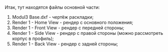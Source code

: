 Итак, тут находятся файлы основной части:
1) Modul3 Base.dxf - чертёж раскладки;
2) Render 1 - Home View - рендер с основного положения;
3) Render 1 - Front View - рендер с передней стороны;
4) Render 1 - Side View - рендер с правой стороны (можно рассмотреть корпус в профиль);
5) Render 1 - Back View - рендер с задней стороны;
